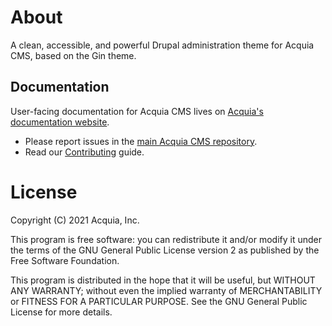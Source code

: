 # About

A clean, accessible, and powerful Drupal administration theme for Acquia CMS, based on the Gin theme.

## Documentation

User-facing documentation for Acquia CMS lives on
[Acquia's documentation website](https://docs.acquia.com).

 * Please report issues in the [main Acquia CMS repository](https://github.com/acquia/acquia_cms).
 * Read our [Contributing](/CONTRIBUTING.md) guide.

# License

Copyright (C) 2021 Acquia, Inc.

This program is free software: you can redistribute it and/or modify it under the terms of the GNU General Public License version 2 as published by the Free Software Foundation.

This program is distributed in the hope that it will be useful, but WITHOUT ANY WARRANTY; without even the implied warranty of MERCHANTABILITY or FITNESS FOR A PARTICULAR PURPOSE.  See the GNU General Public License for more details.
